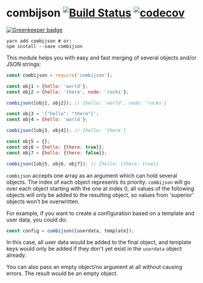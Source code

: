 # combijson [![Build Status](https://travis-ci.org/maxrimue/combijson.svg?branch=master)](https://travis-ci.org/maxrimue/combijson) [![codecov](https://codecov.io/gh/maxrimue/combijson/branch/master/graph/badge.svg)](https://codecov.io/gh/maxrimue/combijson)

[![Greenkeeper badge](https://badges.greenkeeper.io/maxrimue/combijson.svg)](https://greenkeeper.io/)

```shell
yarn add combijson # or:
npm install --save combijson
```

This module helps you with easy and fast merging of several objects and/or JSON strings:

```javascript
const combijson = require('combijson');

const obj1 = {hello: 'world'};
const obj2 = {hello: 'there', node: 'rocks'};

combijson([obj1, obj2]); // {hello: 'world', node: 'rocks'}

const obj3 = '{"hello": "there"}';
const obj4 = {hello: 'world'};

combijson([obj3, obj4]); // {hello: 'there'}

const obj5 = {};
const obj6 = {hello: {there: true}};
const obj7 = {hello: {there: false}};

combijson([obj5, obj6, obj7]); // {hello: {there: true}}

```

`combijson` accepts one array as an argument which can hold several objects. The index of each object represents its priority: `combijson` will go over each object starting with the one at index 0, all values of the following objects will only be added to the resulting object, so values from 'superior' objects won't be overwritten.

For example, if you want to create a configuration based on a template and user data, you could do:
```javascript
const config = combijson([userdata, template]);
```
In this case, all user data would be added to the final object, and template keys would only be added if they don't yet exist in the `userdata` object already.

You can also pass an empty object/no argument at all without causing errors. The result would be an empty object.
